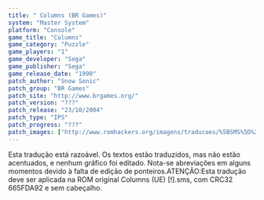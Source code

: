 ```yaml
---
title: " Columns (BR Games)"
system: "Master System"
platform: "Console"
game_title: "Columns"
game_category: "Puzzle"
game_players: "1"
game_developer: "Sega"
game_publisher: "Sega"
game_release_date: "1990"
patch_author: "Snow Sonic"
patch_group: "BR Games"
patch_site: "http://www.brgames.org/"
patch_version: "???"
patch_release: "23/10/2004"
patch_type: "IPS"
patch_progress: "???"
patch_images: ["http://www.romhackers.org/imagens/traducoes/%5BSMS%5D%20Columns%20-%20BR%20Games%20-%201.png","http://www.romhackers.org/imagens/traducoes/%5BSMS%5D%20Columns%20-%20BR%20Games%20-%202.png","http://www.romhackers.org/imagens/traducoes/%5BSMS%5D%20Columns%20-%20BR%20Games%20-%203.png"]
---
```

Esta tradução está razoável. Os textos estão traduzidos, mas não estão acentuados, e nenhum gráfico foi editado. Nota-se abreviações em alguns momentos devido à falta de edição de ponteiros.ATENÇÃO:Esta tradução deve ser aplicada na ROM original Columns (UE) [!].sms, com CRC32 665FDA92 e sem cabeçalho.